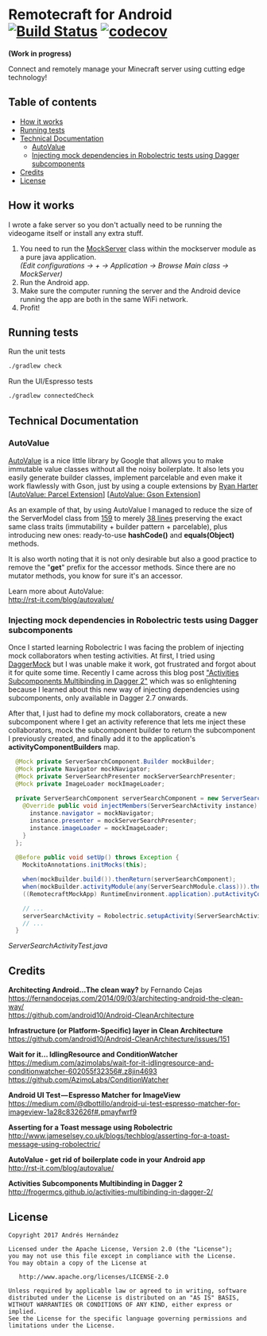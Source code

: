 # Remotecraft for Android [![Build Status](https://travis-ci.org/RemotecraftProject/RemotecraftApp.svg?branch=feature/search_server)](https://travis-ci.org/RemotecraftProject/RemotecraftApp) [![codecov](https://codecov.io/gh/RemotecraftProject/RemotecraftApp/branch/feature%2Fsearch_server/graph/badge.svg)](https://codecov.io/gh/RemotecraftProject/RemotecraftApp)
**(Work in progress)**

Connect and remotely manage your Minecraft server using cutting edge technology!

## Table of contents
- [How it works](#how-it-works)
- [Running tests](#running-tests)
- [Technical Documentation](#technical-documentation)
    - [AutoValue](#autovalue)
    - [Injecting mock dependencies in Robolectric tests using Dagger subcomponents](#injecting-mock-dependencies-in-robolectric-tests-using-dagger-subcomponents)
- [Credits](#credits)
- [License](#license)

## How it works
I wrote a fake server so you don't actually need to be running the videogame itself or install any extra stuff.

1. You need to run the [MockServer](https://github.com/RemotecraftProject/RemotecraftApp/blob/feature/search_server/mockserver/src/main/java/com/zireck/remotecraft/server/mock/MockServer.java) class within the mockserver module as a pure java application. <br />
*(Edit configurations -> + -> Application -> Browse Main class -> MockServer)*
2. Run the Android app.
3. Make sure the computer running the server and the Android device running the app are both in the same WiFi network.
4. Profit!

## Running tests
Run the unit tests
```bash
./gradlew check
```

Run the UI/Espresso tests
```bash
./gradlew connectedCheck
```

## Technical Documentation

### AutoValue
[AutoValue](https://github.com/google/auto/tree/master/value) is a nice little library by Google that allows you to make immutable value classes without all the noisy boilerplate. It also lets you easily generate builder classes, implement parcelable and even make it work flawlessly with Gson, just by using a couple extensions by [Ryan Harter](https://github.com/rharter) [[AutoValue: Parcel Extension](https://github.com/rharter/auto-value-parcel)] [[AutoValue: Gson Extension](https://github.com/rharter/auto-value-gson)]

As an example of that, by using AutoValue I managed to reduce the size of the ServerModel class from [159](https://github.com/RemotecraftProject/RemotecraftApp/blob/ea55ba37e0d2b8a37297c5643d5d12b9c05ae576/presentation/src/main/java/com/zireck/remotecraft/model/ServerModel.java) to merely [38 lines](https://github.com/RemotecraftProject/RemotecraftApp/blob/fe7ed548f98cdd9651ec25581d9f9e9b48f0518d/presentation/src/main/java/com/zireck/remotecraft/model/ServerModel.java) preserving the exact same class traits (immutability + builder pattern + parcelable), plus introducing new ones: ready-to-use **hashCode()** and **equals(Object)** methods.

It is also worth noting that it is not only desirable but also a good practice to remove the "**get**" prefix for the accessor methods. Since there are no mutator methods, you know for sure it's an accessor.

Learn more about AutoValue: <br />
http://rst-it.com/blog/autovalue/

### Injecting mock dependencies in Robolectric tests using Dagger subcomponents
Once I started learning Robolectric I was facing the problem of injecting mock collaborators when testing activities. At first, I tried using [DaggerMock](https://github.com/fabioCollini/DaggerMock) but I was unable make it work, got frustrated and forgot about it for quite some time. Recently I came across this blog post ["Activities Subcomponents Multibinding in Dagger 2"](http://frogermcs.github.io/activities-multibinding-in-dagger-2/) which was so enlightening because I learned about this new way of injecting dependencies using subcomponents, only available in Dagger 2.7 onwards.

After that, I just had to define my mock collaborators, create a new subcomponent where I get an activity reference that lets me inject these collaborators, mock the subcomponent builder to return the subcomponent I previously created, and finally add it to the application's **activityComponentBuilders** map.

```java
  @Mock private ServerSearchComponent.Builder mockBuilder;
  @Mock private Navigator mockNavigator;
  @Mock private ServerSearchPresenter mockServerSearchPresenter;
  @Mock private ImageLoader mockImageLoader;
  
  private ServerSearchComponent serverSearchComponent = new ServerSearchComponent() {
    @Override public void injectMembers(ServerSearchActivity instance) {
      instance.navigator = mockNavigator;
      instance.presenter = mockServerSearchPresenter;
      instance.imageLoader = mockImageLoader;
    }
  };
  
  @Before public void setUp() throws Exception {
    MockitoAnnotations.initMocks(this);

    when(mockBuilder.build()).thenReturn(serverSearchComponent);
    when(mockBuilder.activityModule(any(ServerSearchModule.class))).thenReturn(mockBuilder);
    ((RemotecraftMockApp) RuntimeEnvironment.application).putActivityComponentBuilder(mockBuilder, ServerSearchActivity.class);

    // ...
    serverSearchActivity = Robolectric.setupActivity(ServerSearchActivity.class);
    // ...
  }
```
*ServerSearchActivityTest.java*

## Credits

**Architecting Android...The clean way?** by Fernando Cejas <br />
https://fernandocejas.com/2014/09/03/architecting-android-the-clean-way/ <br />
https://github.com/android10/Android-CleanArchitecture

**Infrastructure (or Platform-Specific) layer in Clean Architecture** <br />
https://github.com/android10/Android-CleanArchitecture/issues/151 <br />

**Wait for it… IdlingResource and ConditionWatcher** <br />
https://medium.com/azimolabs/wait-for-it-idlingresource-and-conditionwatcher-602055f32356#.z8jin4693 <br />
https://github.com/AzimoLabs/ConditionWatcher

**Android UI Test — Espresso Matcher for ImageView** <br />
https://medium.com/@dbottillo/android-ui-test-espresso-matcher-for-imageview-1a28c832626f#.pmayfwrf9

**Asserting for a Toast message using Robolectric** <br />
http://www.jameselsey.co.uk/blogs/techblog/asserting-for-a-toast-message-using-robolectric/

**AutoValue - get rid of boilerplate code in your Android app** <br />
http://rst-it.com/blog/autovalue/

**Activities Subcomponents Multibinding in Dagger 2** <br />
http://frogermcs.github.io/activities-multibinding-in-dagger-2/

## License

    Copyright 2017 Andrés Hernández

    Licensed under the Apache License, Version 2.0 (the "License");
    you may not use this file except in compliance with the License.
    You may obtain a copy of the License at

       http://www.apache.org/licenses/LICENSE-2.0

    Unless required by applicable law or agreed to in writing, software
    distributed under the License is distributed on an "AS IS" BASIS,
    WITHOUT WARRANTIES OR CONDITIONS OF ANY KIND, either express or implied.
    See the License for the specific language governing permissions and
    limitations under the License.
